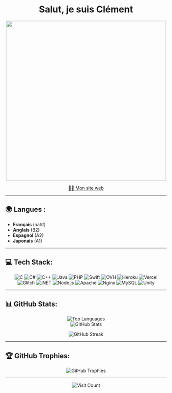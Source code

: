 <h1 align="center">Salut, je suis Clément</h1>

<p align="center">
  <img src="https://media.giphy.com/media/26AHONQ79FdWZhAI0/giphy.gif" width="500"/>
</p>

<p align="center">
  <a href="https://vabre.ch" target="_blank">👨‍💻 Mon site web</a>
</p>

---

## 🌍 Langues :
- **Français** (natif)
- **Anglais** (B2)
- **Espagnol** (A2)
- **Japonais** (A1)

---

## 💻 Tech Stack:
<p align="center">
  <img src="https://img.shields.io/badge/c-%2300599C.svg?style=for-the-badge&logo=c&logoColor=white" alt="C"/>
  <img src="https://img.shields.io/badge/c%23-%23239120.svg?style=for-the-badge&logo=csharp&logoColor=white" alt="C#"/>
  <img src="https://img.shields.io/badge/c++-%2300599C.svg?style=for-the-badge&logo=c%2B%2B&logoColor=white" alt="C++"/>
  <img src="https://img.shields.io/badge/java-%23ED8B00.svg?style=for-the-badge&logo=openjdk&logoColor=white" alt="Java"/>
  <img src="https://img.shields.io/badge/php-%23777BB4.svg?style=for-the-badge&logo=php&logoColor=white" alt="PHP"/>
  <img src="https://img.shields.io/badge/swift-F54A2A?style=for-the-badge&logo=swift&logoColor=white" alt="Swift"/>
  <img src="https://img.shields.io/badge/ovh-%23123F6D.svg?style=for-the-badge&logo=ovh&logoColor=#123F6D" alt="OVH"/>
  <img src="https://img.shields.io/badge/heroku-%23430098.svg?style=for-the-badge&logo=heroku&logoColor=white" alt="Heroku"/>
  <img src="https://img.shields.io/badge/vercel-%23000000.svg?style=for-the-badge&logo=vercel&logoColor=white" alt="Vercel"/>
  <img src="https://img.shields.io/badge/glitch-%233333FF.svg?style=for-the-badge&logo=glitch&logoColor=white" alt="Glitch"/>
  <img src="https://img.shields.io/badge/.NET-5C2D91?style=for-the-badge&logo=.net&logoColor=white" alt=".NET"/>
  <img src="https://img.shields.io/badge/node.js-6DA55F?style=for-the-badge&logo=node.js&logoColor=white" alt="Node.js"/>
  <img src="https://img.shields.io/badge/apache-%23D42029.svg?style=for-the-badge&logo=apache&logoColor=white" alt="Apache"/>
  <img src="https://img.shields.io/badge/nginx-%23009639.svg?style=for-the-badge&logo=nginx&logoColor=white" alt="Nginx"/>
  <img src="https://img.shields.io/badge/mysql-4479A1.svg?style=for-the-badge&logo=mysql&logoColor=white" alt="MySQL"/>
  <img src="https://img.shields.io/badge/unity-%23000000.svg?style=for-the-badge&logo=unity&logoColor=white" alt="Unity"/>
</p>

---

## 📊 GitHub Stats:
<div align="center">
<img src="https://github-readme-stats.vercel.app/api/top-langs/?username=ClementV74&theme=dark&hide_border=false&include_all_commits=true&count_private=true&layout=compact" alt="Top Languages"/><br/>
  <img src="https://github-readme-stats.vercel.app/api?username=ClementV74&theme=dark&hide_border=false&include_all_commits=true&count_private=true" alt="GitHub Stats"/>
 
  
  <img src="https://nirzak-streak-stats.vercel.app/?user=ClementV74&theme=dark&hide_border=false" alt="GitHub Streak"/><br/>
</div>

---

## 🏆 GitHub Trophies:
<p align="center">
  <img src="https://github-profile-trophy.vercel.app/?username=ClementV74&theme=radical&no-frame=false&no-bg=true&margin-w=4" alt="GitHub Trophies"/>
</p>

---

<p align="center">
  <img src="https://visitcount.itsvg.in/api?id=ClementV74&icon=0&color=0" alt="Visit Count"/>
</p>
